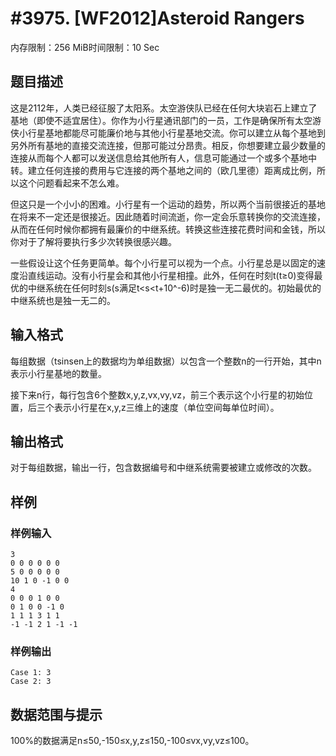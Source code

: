 # #3975. [WF2012]Asteroid Rangers

内存限制：256 MiB时间限制：10 Sec

## 题目描述

这是2112年，人类已经征服了太阳系。太空游侠队已经在任何大块岩石上建立了基地（即使不适宜居住）。你作为小行星通讯部门的一员，工作是确保所有太空游侠小行星基地都能尽可能廉价地与其他小行星基地交流。你可以建立从每个基地到另外所有基地的直接交流连接，但那可能过分昂贵。相反，你想要建立最少数量的连接从而每个人都可以发送信息给其他所有人，信息可能通过一个或多个基地中转。建立任何连接的费用与它连接的两个基地之间的（欧几里德）距离成比例，所以这个问题看起来不怎么难。

但这只是一个小小的困难。小行星有一个运动的趋势，所以两个当前很接近的基地在将来不一定还是很接近。因此随着时间流逝，你一定会乐意转换你的交流连接，从而在任何时候你都拥有最廉价的中继系统。转换这些连接花费时间和金钱，所以你对于了解将要执行多少次转换很感兴趣。

一些假设让这个任务更简单。每个小行星可以视为一个点。小行星总是以固定的速度沿直线运动。没有小行星会和其他小行星相撞。此外，任何在时刻t(t&ge;0)变得最优的中继系统在任何时刻s(s满足t<s<t+10^-6)时是独一无二最优的。初始最优的中继系统也是独一无二的。

## 输入格式

每组数据（tsinsen上的数据均为单组数据）以包含一个整数n的一行开始，其中n表示小行星基地的数量。

接下来n行，每行包含6个整数x,y,z,vx,vy,vz，前三个表示这个小行星的初始位置，后三个表示小行星在x,y,z三维上的速度（单位空间每单位时间）。

## 输出格式

对于每组数据，输出一行，包含数据编号和中继系统需要被建立或修改的次数。

## 样例

### 样例输入

    
    3
    0 0 0 0 0 0
    5 0 0 0 0 0
    10 1 0 -1 0 0
    4
    0 0 0 1 0 0
    0 1 0 0 -1 0
    1 1 1 3 1 1
    -1 -1 2 1 -1 -1
    

### 样例输出

    
    Case 1: 3
    Case 2: 3
    

## 数据范围与提示

100%的数据满足n&le;50,-150&le;x,y,z&le;150,-100&le;vx,vy,vz&le;100。

